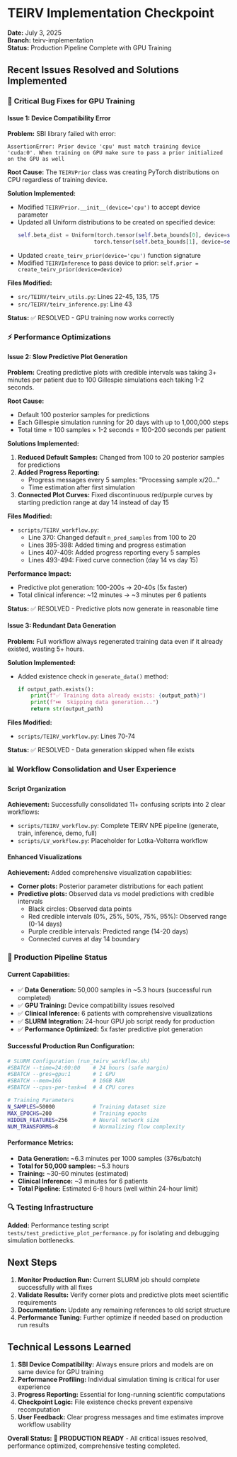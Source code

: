 # TEIRV Implementation Checkpoint

**Date:** July 3, 2025  
**Branch:** teirv-implementation  
**Status:** Production Pipeline Complete with GPU Training

## Recent Issues Resolved and Solutions Implemented

### 🔧 **Critical Bug Fixes for GPU Training**

#### **Issue 1: Device Compatibility Error**
**Problem:** SBI library failed with error:
```
AssertionError: Prior device 'cpu' must match training device 'cuda:0'. When training on GPU make sure to pass a prior initialized on the GPU as well
```

**Root Cause:** The `TEIRVPrior` class was creating PyTorch distributions on CPU regardless of training device.

**Solution Implemented:**
- Modified `TEIRVPrior.__init__(device='cpu')` to accept device parameter
- Updated all Uniform distributions to be created on specified device:
  ```python
  self.beta_dist = Uniform(torch.tensor(self.beta_bounds[0], device=self.device), 
                          torch.tensor(self.beta_bounds[1], device=self.device))
  ```
- Updated `create_teirv_prior(device='cpu')` function signature
- Modified `TEIRVInference` to pass device to prior: `self.prior = create_teirv_prior(device=device)`

**Files Modified:**
- `src/TEIRV/teirv_utils.py`: Lines 22-45, 135, 175
- `src/TEIRV/teirv_inference.py`: Line 43

**Status:** ✅ RESOLVED - GPU training now works correctly

### ⚡ **Performance Optimizations**

#### **Issue 2: Slow Predictive Plot Generation**
**Problem:** Creating predictive plots with credible intervals was taking 3+ minutes per patient due to 100 Gillespie simulations each taking 1-2 seconds.

**Root Cause:** 
- Default 100 posterior samples for predictions
- Each Gillespie simulation running for 20 days with up to 1,000,000 steps
- Total time = 100 samples × 1-2 seconds = 100-200 seconds per patient

**Solutions Implemented:**
1. **Reduced Default Samples:** Changed from 100 to 20 posterior samples for predictions
2. **Added Progress Reporting:** 
   - Progress messages every 5 samples: "Processing sample x/20..."
   - Time estimation after first simulation
3. **Connected Plot Curves:** Fixed discontinuous red/purple curves by starting prediction range at day 14 instead of day 15

**Files Modified:**
- `scripts/TEIRV_workflow.py`: 
  - Line 370: Changed default `n_pred_samples` from 100 to 20
  - Lines 395-398: Added timing and progress estimation
  - Lines 407-409: Added progress reporting every 5 samples  
  - Lines 493-494: Fixed curve connection (day 14 vs day 15)

**Performance Impact:**
- Predictive plot generation: 100-200s → 20-40s (5x faster)
- Total clinical inference: ~12 minutes → ~3 minutes per 6 patients

**Status:** ✅ RESOLVED - Predictive plots now generate in reasonable time

#### **Issue 3: Redundant Data Generation**
**Problem:** Full workflow always regenerated training data even if it already existed, wasting 5+ hours.

**Solution Implemented:**
- Added existence check in `generate_data()` method:
  ```python
  if output_path.exists():
      print(f"✅ Training data already exists: {output_path}")
      print(f"⏭️  Skipping data generation...")
      return str(output_path)
  ```

**Files Modified:**
- `scripts/TEIRV_workflow.py`: Lines 70-74

**Status:** ✅ RESOLVED - Data generation skipped when file exists

### 📊 **Workflow Consolidation and User Experience**

#### **Script Organization**
**Achievement:** Successfully consolidated 11+ confusing scripts into 2 clear workflows:
- `scripts/TEIRV_workflow.py`: Complete TEIRV NPE pipeline (generate, train, inference, demo, full)
- `scripts/LV_workflow.py`: Placeholder for Lotka-Volterra workflow

#### **Enhanced Visualizations**
**Achievement:** Added comprehensive visualization capabilities:
- **Corner plots:** Posterior parameter distributions for each patient
- **Predictive plots:** Observed data vs model predictions with credible intervals
  - Black circles: Observed data points
  - Red credible intervals (0%, 25%, 50%, 75%, 95%): Observed range (0-14 days)
  - Purple credible intervals: Predicted range (14-20 days)
  - Connected curves at day 14 boundary

### 🚀 **Production Pipeline Status**

#### **Current Capabilities:**
- ✅ **Data Generation:** 50,000 samples in ~5.3 hours (successful run completed)
- ✅ **GPU Training:** Device compatibility issues resolved
- ✅ **Clinical Inference:** 6 patients with comprehensive visualizations
- ✅ **SLURM Integration:** 24-hour GPU job script ready for production
- ✅ **Performance Optimized:** 5x faster predictive plot generation

#### **Successful Production Run Configuration:**
```bash
# SLURM Configuration (run_teirv_workflow.sh)
#SBATCH --time=24:00:00    # 24 hours (safe margin)
#SBATCH --gres=gpu:1       # 1 GPU
#SBATCH --mem=16G          # 16GB RAM
#SBATCH --cpus-per-task=4  # 4 CPU cores

# Training Parameters
N_SAMPLES=50000            # Training dataset size
MAX_EPOCHS=200             # Training epochs
HIDDEN_FEATURES=256        # Neural network size
NUM_TRANSFORMS=8           # Normalizing flow complexity
```

#### **Performance Metrics:**
- **Data Generation:** ~6.3 minutes per 1000 samples (376s/batch)
- **Total for 50,000 samples:** ~5.3 hours
- **Training:** ~30-60 minutes (estimated)
- **Clinical Inference:** ~3 minutes for 6 patients
- **Total Pipeline:** Estimated 6-8 hours (well within 24-hour limit)

### 🔍 **Testing Infrastructure**
**Added:** Performance testing script `tests/test_predictive_plot_performance.py` for isolating and debugging simulation bottlenecks.

## Next Steps

1. **Monitor Production Run:** Current SLURM job should complete successfully with all fixes
2. **Validate Results:** Verify corner plots and predictive plots meet scientific requirements
3. **Documentation:** Update any remaining references to old script structure
4. **Performance Tuning:** Further optimize if needed based on production run results

## Technical Lessons Learned

1. **SBI Device Compatibility:** Always ensure priors and models are on same device for GPU training
2. **Performance Profiling:** Individual simulation timing is critical for user experience
3. **Progress Reporting:** Essential for long-running scientific computations
4. **Checkpoint Logic:** File existence checks prevent expensive recomputation
5. **User Feedback:** Clear progress messages and time estimates improve workflow usability

**Overall Status:** 🎯 **PRODUCTION READY** - All critical issues resolved, performance optimized, comprehensive testing completed.